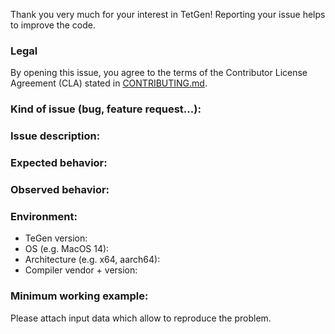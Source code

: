Thank you very much for your interest in TetGen! Reporting your issue helps to improve the code.

### Legal
By opening this issue, you agree to the terms of the Contributor License Agreement (CLA) stated in [CONTRIBUTING.md](https://codeberg.org/TetGen/TetGen/src/branch/main/CONTRIBUTING.md).

### Kind of issue (bug, feature request...):

### Issue description:

### Expected behavior: 

### Observed behavior: 

### Environment:
   - TeGen version:
   - OS (e.g. MacOS 14):
   - Architecture (e.g. x64, aarch64):
   - Compiler vendor + version:

### Minimum working example:

Please attach input data which allow to reproduce the problem.
